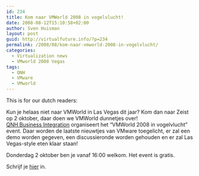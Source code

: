 ```yaml
---
id: 234
title: Kom naar VMWorld 2008 in vogelvlucht!
date: 2008-08-12T15:10:58+02:00
author: Sven Huisman
layout: post
guid: http://virtualfuture.info/?p=234
permalink: /2008/08/kom-naar-vmworld-2008-in-vogelvlucht/
categories:
  - Virtualization news
  - VMworld 2008 Vegas
tags:
  - QNH
  - VMware
  - VMworld
---
```

This is for our dutch readers:

Kun je helaas niet naar VMWorld in Las Vegas dit jaar? Kom dan naar Zeist op 2 oktober, daar doen we VMWorld dunnetjes over!  
<a title="QNH" href="http://www.qnh.nl" target="_blank">QNH Business Integration</a> organiseert het &#8220;VMWorld 2008 in vogelvlucht&#8221; event. Daar worden de laatste nieuwtjes van VMware toegelicht, er zal een demo worden gegeven, een discussieronde worden gehouden en er zal Las Vegas-style eten klaar staan!

Donderdag 2 oktober ben je vanaf 16:00 welkom. Het event is gratis.

Schrijf je <a title="VMWorld 2008 in vogelvlucht" href="http://www.vmwarepartners.com/pages/customers/qnh-infrastructure-bv/vmworld-2008-in-vogelvlucht/email.html?Campaign_Id=38781&Activity_Id=35981" target="_blank">hier</a> in.